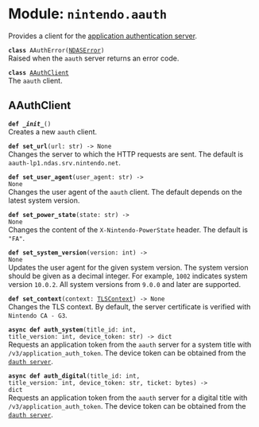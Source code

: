 
# Module: <code>nintendo.aauth</code>
Provides a client for the [application authentication server](https://github.com/Kinnay/NintendoClients/wiki/AAuth-Server).

<code>**class** AAuthError([NDASError](../switch#ndaserror))</code><br>
<span class="docs">Raised when the `aauth` server returns an error code.</span>

<code>**class** [AAuthClient](#aauthclient)</code><br>
<span class="docs">The `aauth` client.</span>

## AAuthClient
<code>**def _\_init__**()</code><br>
<span class="docs">Creates a new `aauth` client.</span>

<code>**def set_url**(url: str) -> None</code><br>
<span class="docs">Changes the server to which the HTTP requests are sent. The default is `aauth-lp1.ndas.srv.nintendo.net`.

<code>**def set_user_agent**(user_agent: str) -> None</code><br>
<span class="docs">Changes the user agent of the `aauth` client. The default depends on the latest system version.

<code>**def set_power_state**(state: str) -> None</code><br>
<span class="docs">Changes the content of the `X-Nintendo-PowerState` header. The default is `"FA"`.

<code>**def set_system_version**(version: int) -> None</code></br>
<span class="docs">Updates the user agent for the given system version. The system version should be given as a decimal integer. For example, `1002` indicates system version `10.0.2`. All system versions from `9.0.0` and later are supported.</span>

<code>**def set_context**(context: [TLSContext](../common/tls#tlscontext)) -> None</code><br>
<span class="docs">Changes the TLS context. By default, the server certificate is verified with `Nintendo CA - G3`.</span>

<code>**async def auth_system**(title_id: int, title_version: int, device_token: str) -> dict</code><br>
<span class="docs">Requests an application token from the `aauth` server for a system title with `/v3/application_auth_token`. The device token can be obtained from the [`dauth server`](../dauth).</span>

<code>**async def auth_digital**(title_id: int, title_version: int, device_token: str, ticket: bytes) -> dict</code><br>
<span class="docs">Requests an application token from the `aauth` server for a digital title with `/v3/application_auth_token`. The device token can be obtained from the [`dauth server`](../dauth).</span>